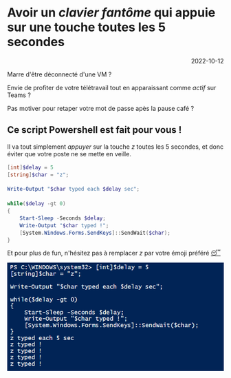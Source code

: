 # Avoir un _clavier fantôme_ qui appuie sur une touche toutes les 5 secondes

<p style="text-align: right;">2022-10-12</p>

Marre d'être déconnecté d'une VM ?

Envie de profiter de votre télétravail tout en apparaissant comme _actif_ sur Teams ?

Pas motiver pour retaper votre mot de passe apès la pause café ?

## Ce script Powershell est fait pour vous !

Il va tout simplement _appuyer_ sur la touche _z_ toutes les 5 secondes, et donc éviter que votre poste ne se mette en veille.

```powershell
[int]$delay = 5
[string]$char = "z";

Write-Output "$char typed each $delay sec";

while($delay -gt 0)
{
    Start-Sleep -Seconds $delay;
    Write-Output "$char typed !";
    [System.Windows.Forms.SendKeys]::SendWait($char);
}
```

Et pour plus de fun, n'hésitez pas à remplacer _z_ par votre émoji préféré [😴](https://github.com/1avergne/1avergne.github.io/blob/main/TypeZZZ.ps1)

![image](/Images/powershell-typez.png)